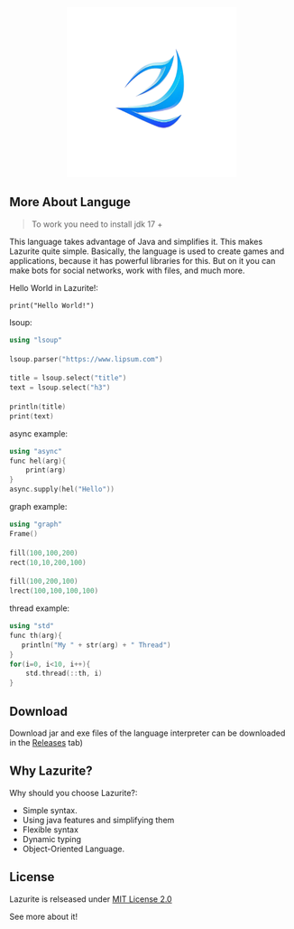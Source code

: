 <div align="center">
  <img src="icon.png" width="300">
</div>

## More About Languge
>To work you need to install jdk 17 +

This language takes advantage of Java and simplifies it. This makes Lazurite quite simple. Basically, the language is used to create games and applications, because it has powerful libraries for this. But on it you can make bots for social networks, work with files, and much more.

Hello World in Lazurite!:

```shell
print("Hello World!")
```
lsoup:
```cpp
using "lsoup"

lsoup.parser("https://www.lipsum.com")

title = lsoup.select("title")
text = lsoup.select("h3")

println(title)
print(text)
```

async example:
```cpp
using "async"
func hel(arg){
    print(arg)
}
async.supply(hel("Hello"))
```
graph example:
```cpp
using "graph"
Frame()

fill(100,100,200)
rect(10,10,200,100)

fill(100,200,100)
lrect(100,100,100,100)
```
thread example:
```cpp
using "std"
func th(arg){
   println("My " + str(arg) + " Thread")
}
for(i=0, i<10, i++){
    std.thread(::th, i)
}
```

## Download

Download jar and exe files of the language interpreter can be downloaded in the <a href = "https://github.com/ArtyomKingmang/Lazurite/releases">Releases</a> tab)

## Why Lazurite?
Why should you choose Lazurite?:

- Simple syntax.
- Using java features and simplifying them
- Flexible syntax
- Dynamic typing
- Object-Oriented Language.


## License
Lazurite is relseased under <a href="https://github.com/ArtyomKingmang/Lazurite/wiki">MIT License 2.0</a>

See more about it!


